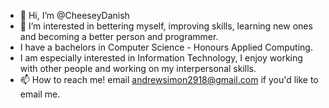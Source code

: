- 👋 Hi, I’m @CheeseyDanish
- 👀 I’m interested in bettering myself, improving skills, learning new ones and becoming a better person and programmer.
- I have a bachelors in Computer Science - Honours Applied Computing.
- I am especially interested in Information Technology, I enjoy working with other people and working on my interpersonal skills.
- 📫 How to reach me! email andrewsimon2918@gmail.com if you'd like to email me.

<!---
CheeseyDanish/CheeseyDanish is a ✨ special ✨ repository because its `README.md` (this file) appears on your GitHub profile.
You can click the Preview link to take a look at your changes.
--->
